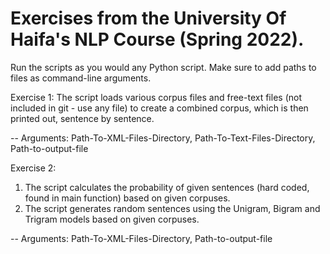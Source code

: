# Exercises from the University Of Haifa's NLP Course (Spring 2022).

Run the scripts as you would any Python script. Make sure to add paths to files as command-line arguments. 

Exercise 1: 
        The script loads various corpus files and free-text files (not included in git - use any file) to create a combined corpus, which is then printed out, sentence by sentence.
        
-- Arguments: Path-To-XML-Files-Directory, Path-To-Text-Files-Directory, Path-to-output-file

Exercise 2: 
  1) The script calculates the probability of given sentences (hard coded, found in main function) based on given corpuses.
  2) The script generates random sentences using the Unigram, Bigram and Trigram models based on given corpuses.
  
  -- Arguments: Path-To-XML-Files-Directory, Path-to-output-file
